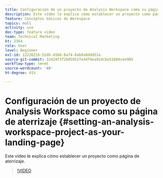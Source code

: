 ```yaml
---
title: Configuración de un proyecto de Analysis Workspace como su página de aterrizaje
description: Este vídeo le explica cómo establecer un proyecto como página de aterrizaje.
feature: Conceptos básicos de Workspace
topics: null
activity: use
doc-type: feature video
team: Technical Marketing
kt: 2364
role: User
level: Beginner
exl-id: 1222621b-52db-41b6-8a74-8ab8a8ddd51a
source-git-commit: 32424f3f2b05952fe4df9ea91dcbe51684cee905
workflow-type: tm+mt
source-wordcount: '48'
ht-degree: 41%

---
```


# Configuración de un proyecto de Analysis Workspace como su página de aterrizaje {#setting-an-analysis-workspace-project-as-your-landing-page}

Este vídeo le explica cómo establecer un proyecto como página de aterrizaje.

>[!VIDEO](https://video.tv.adobe.com/v/25460/?quality=12)
